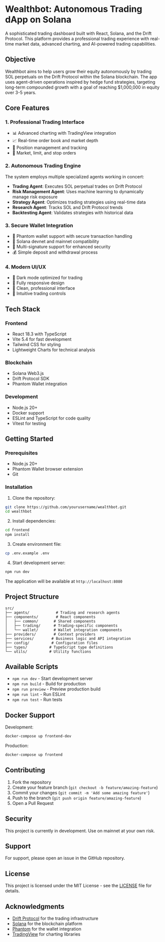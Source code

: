 # Wealthbot: Autonomous Trading dApp on Solana

A sophisticated trading dashboard built with React, Solana, and the Drift Protocol. This platform provides a professional trading experience with real-time market data, advanced charting, and AI-powered trading capabilities.

## Objective
Wealthbot aims to help users grow their equity autonomously by trading SOL perpetuals on the Drift Protocol within the Solana blockchain. The app uses agent-driven operations inspired by hedge fund strategies, targeting long-term compounded growth with a goal of reaching $1,000,000 in equity over 3-5 years.

## Core Features

### 1. Professional Trading Interface
- 📊 Advanced charting with TradingView integration
- 📈 Real-time order book and market depth
- 💼 Position management and tracking
- 🎯 Market, limit, and stop orders

### 2. Autonomous Trading Engine
The system employs multiple specialized agents working in concert:

- **Trading Agent**: Executes SOL perpetual trades on Drift Protocol
- **Risk Management Agent**: Uses machine learning to dynamically manage risk exposure
- **Strategy Agent**: Optimizes trading strategies using real-time data
- **Research Agent**: Tracks SOL and Drift Protocol trends
- **Backtesting Agent**: Validates strategies with historical data

### 3. Secure Wallet Integration
- 🔐 Phantom wallet support with secure transaction handling
- 💫 Solana devnet and mainnet compatibility
- 🔑 Multi-signature support for enhanced security
- 💰 Simple deposit and withdrawal process

### 4. Modern UI/UX
- 🌙 Dark mode optimized for trading
- 📱 Fully responsive design
- 🎨 Clean, professional interface
- 🎯 Intuitive trading controls

## Tech Stack

### Frontend
- React 18.3 with TypeScript
- Vite 5.4 for fast development
- Tailwind CSS for styling
- Lightweight Charts for technical analysis

### Blockchain
- Solana Web3.js
- Drift Protocol SDK
- Phantom Wallet integration

### Development
- Node.js 20+
- Docker support
- ESLint and TypeScript for code quality
- Vitest for testing

## Getting Started

### Prerequisites
- Node.js 20+
- Phantom Wallet browser extension
- Git

### Installation

1. Clone the repository:
```bash
git clone https://github.com/yourusername/wealthbot.git
cd wealthbot
```

2. Install dependencies:
```bash
cd frontend
npm install
```

3. Create environment file:
```bash
cp .env.example .env
```

4. Start development server:
```bash
npm run dev
```

The application will be available at `http://localhost:8080`

## Project Structure

```
src/
├── agents/            # Trading and research agents
├── components/        # React components
│   ├── common/       # Shared components
│   ├── trading/      # Trading-specific components
│   └── wallet/       # Wallet integration components
├── providers/        # Context providers
├── services/        # Business logic and API integration
├── config/          # Configuration files
├── types/          # TypeScript type definitions
└── utils/          # Utility functions
```

## Available Scripts

- `npm run dev` - Start development server
- `npm run build` - Build for production
- `npm run preview` - Preview production build
- `npm run lint` - Run ESLint
- `npm run test` - Run tests

## Docker Support

Development:
```bash
docker-compose up frontend-dev
```

Production:
```bash
docker-compose up frontend
```

## Contributing

1. Fork the repository
2. Create your feature branch (`git checkout -b feature/amazing-feature`)
3. Commit your changes (`git commit -m 'Add some amazing feature'`)
4. Push to the branch (`git push origin feature/amazing-feature`)
5. Open a Pull Request

## Security

This project is currently in development. Use on mainnet at your own risk.

## Support

For support, please open an issue in the GitHub repository.

## License

This project is licensed under the MIT License - see the [LICENSE](LICENSE) file for details.

## Acknowledgments

- [Drift Protocol](https://www.drift.trade/) for the trading infrastructure
- [Solana](https://solana.com/) for the blockchain platform
- [Phantom](https://phantom.app/) for the wallet integration
- [TradingView](https://www.tradingview.com/) for charting libraries